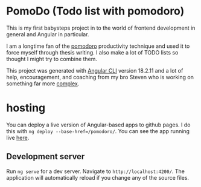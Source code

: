 # PomoDo (Todo list with pomodoro)
This is my first babysteps project in to the world of frontend development in general and Angular in particular.

I am a longtime fan of the [pomodoro](https://en.wikipedia.org/wiki/Pomodoro_Technique) productivity technique and used it to force myself through thesis writing. I also make a lot of TODO lists so thought I might try to combine them.

This project was generated with [Angular CLI](https://github.com/angular/angular-cli) version 18.2.11 and a lot of help, encouragement, and coaching from my bro Steven who is working on something far more [complex](https://stevenvictor.net/number-munchers/).

# hosting

You can deploy a live version of Angular-based apps to github pages. I do this with `ng deploy --base-href=/pomodoro/`. You can see the app running live [here](https://jnewth.github.io/pomodoro/).

## Development server

Run `ng serve` for a dev server. Navigate to `http://localhost:4200/`. The application will automatically reload if you change any of the source files.
